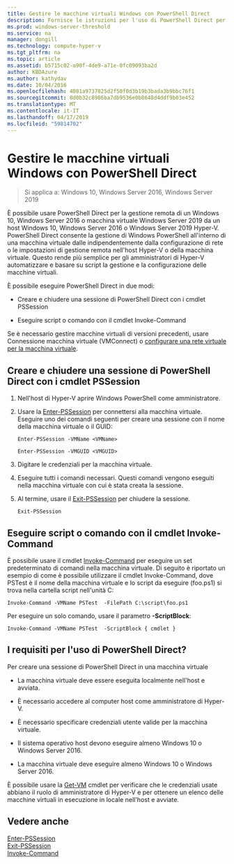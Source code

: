 ```yaml
---
title: Gestire le macchine virtuali Windows con PowerShell Direct
description: Fornisce le istruzioni per l'uso di PowerShell Direct per la gestione delle macchine virtuali senza basarsi su una rete o una connessione remota a essi.
ms.prod: windows-server-threshold
ms.service: na
manager: dongill
ms.technology: compute-hyper-v
ms.tgt_pltfrm: na
ms.topic: article
ms.assetid: b5715c02-a90f-4de9-a71e-0fc09093ba2d
author: KBDAzure
ms.author: kathydav
ms.date: 10/04/2016
ms.openlocfilehash: 4081a9737825d2f50f0d3b19b3bada3b9bbc76f1
ms.sourcegitcommit: 0d0b32c8986ba7db9536e0b8648d4ddf9b03e452
ms.translationtype: MT
ms.contentlocale: it-IT
ms.lasthandoff: 04/17/2019
ms.locfileid: "59814702"
---
```

# <a name="manage-windows-virtual-machines-with-powershell-direct"></a>Gestire le macchine virtuali Windows con PowerShell Direct

>Si applica a: Windows 10, Windows Server 2016, Windows Server 2019
  
È possibile usare PowerShell Direct per la gestione remota di un Windows 10, Windows Server 2016 o macchina virtuale Windows Server 2019 da un host Windows 10, Windows Server 2016 o Windows Server 2019 Hyper-V. PowerShell Direct consente la gestione di Windows PowerShell all'interno di una macchina virtuale dalle indipendentemente dalla configurazione di rete o le impostazioni di gestione remota nell'host Hyper-V o della macchina virtuale. Questo rende più semplice per gli amministratori di Hyper-V automatizzare e basare su script la gestione e la configurazione delle macchine virtuali.  
  
È possibile eseguire PowerShell Direct in due modi:  
  
- Creare e chiudere una sessione di PowerShell Direct con i cmdlet PSSession
  
- Eseguire script o comando con il cmdlet Invoke-Command
  
Se è necessario gestire macchine virtuali di versioni precedenti, usare Connessione macchina virtuale (VMConnect) o [configurare una rete virtuale per la macchina virtuale](https://technet.microsoft.com/library/cc816585.aspx).  
  
## <a name="create-and-exit-a-powershell-direct-session-using-pssession-cmdlets"></a>Creare e chiudere una sessione di PowerShell Direct con i cmdlet PSSession  
  
1. Nell'host di Hyper-V aprire Windows PowerShell come amministratore.  
  
2. Usare la [Enter-PSSession](https://technet.microsoft.com/library/hh849707.aspx) per connettersi alla macchina virtuale. Eseguire uno dei comandi seguenti per creare una sessione con il nome della macchina virtuale o il GUID:  
  
    ```  
    Enter-PSSession -VMName <VMName>  
    ```  
  
    ```  
    Enter-PSSession -VMGUID <VMGUID>  
    ```  
  
3. Digitare le credenziali per la macchina virtuale.   
4. Eseguire tutti i comandi necessari. Questi comandi vengono eseguiti nella macchina virtuale con cui è stata creata la sessione.  
  
5.  Al termine, usare il [Exit-PSSession](https://technet.microsoft.com/library/hh849743.aspx) per chiudere la sessione.   
  
    ```  
    Exit-PSSession  
    ```  
  
## <a name="run-script-or-command-with-invoke-command-cmdlet"></a>Eseguire script o comando con il cmdlet Invoke-Command  
È possibile usare il cmdlet [Invoke-Command](https://docs.microsoft.com/powershell/module/Microsoft.PowerShell.Core/Invoke-Command) per eseguire un set predeterminato di comandi nella macchina virtuale. Di seguito è riportato un esempio di come è possibile utilizzare il cmdlet Invoke-Command, dove PSTest è il nome della macchina virtuale e lo script da eseguire (foo.ps1) si trova nella cartella script nell'unità C:  
  
```  
Invoke-Command -VMName PSTest  -FilePath C:\script\foo.ps1  
```  
  
Per eseguire un solo comando, usare il parametro **-ScriptBlock**:  
  
```  
Invoke-Command -VMName PSTest  -ScriptBlock { cmdlet }  
```  
  
## <a name="whats-required-to-use-powershell-direct"></a>I requisiti per l'uso di PowerShell Direct?  
Per creare una sessione di PowerShell Direct in una macchina virtuale  
  
-   La macchina virtuale deve essere eseguita localmente nell'host e avviata.  
  
-   È necessario accedere al computer host come amministratore di Hyper-V.  
  
-   È necessario specificare credenziali utente valide per la macchina virtuale.  
  
-   Il sistema operativo host devono eseguire almeno Windows 10 o Windows Server 2016.
  
-   La macchina virtuale deve eseguire almeno Windows 10 o Windows Server 2016.  
  
È possibile usare la [Get-VM](https://docs.microsoft.com/powershell/module/hyper-v/get-vm) cmdlet per verificare che le credenziali usate abbiano il ruolo di amministratore di Hyper-V e per ottenere un elenco delle macchine virtuali in esecuzione in locale nell'host e avviate.  
  
## <a name="see-also"></a>Vedere anche  
[Enter-PSSession](https://docs.microsoft.com/powershell/module/Microsoft.PowerShell.Core/Enter-PSSession)  
[Exit-PSSession](https://docs.microsoft.com/powershell/module/Microsoft.PowerShell.Core/Exit-PSSession)  
[Invoke-Command](https://docs.microsoft.com/powershell/module/Microsoft.PowerShell.Core/Invoke-Command)  
  


